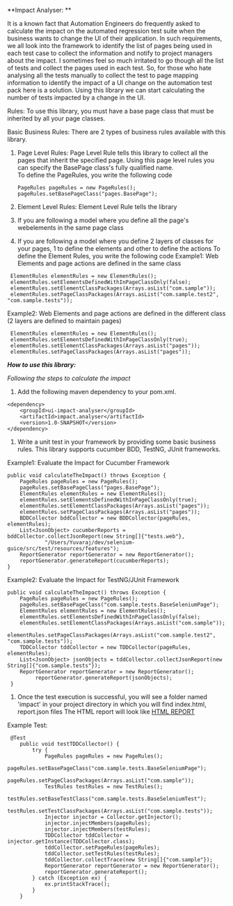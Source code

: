 **Impact Analyser: **

It is a known fact that Automation Engineers do frequently asked to calculate the impact on the automated regression test suite when the business wants to change the UI of their application.
In such requirements, we all look into the framework to identify the list of pages being used in each test case to collect the information and notify to project managers about the impact. I sometimes feel so much
 irritated to go though all the list of tests and collect the pages used in each test. 
 So, for those who hate analysing all the tests manually to collect the test to page mapping information to identify the impact of a UI change on the automation test pack here is a solution.
 Using this library we can start calculating the number of tests impacted by a change in the UI.

Rules: To use this library, you must have a base page class that must be inherited by all your page classes.

Basic Business Rules: There are 2 types of business rules available with this library.

1. Page Level Rules: Page Level Rule tells this library to collect all the pages that inherit the specified page. Using this page level rules you can specify the BasePage class's fully qualified name.  
    To define the PageRules, you write the following code
    ```
    PageRules pageRules = new PageRules();
    pageRules.setBasePageClass("pages.BasePage");
    ```
    
1. Element Level Rules: Element Level Rule tells the library 
  1. If you are following a model where you define all the page's webelements in the same page class
  1.  If you are following a model where you define 2 layers of classes for your pages, 1 to define the elements and other to define the actions
  To define the Element Rules, you write the following code
  Example1: Web Elements and page actions are defined in the same class
  ```
   ElementRules elementRules = new ElementRules();
   elementRules.setElementsDefinedWithInPageClassOnly(false);
   elementRules.setElementClassPackages(Arrays.asList("com.sample"));
   elementRules.setPageClassPackages(Arrays.asList("com.sample.test2", "com.sample.tests"));
  ```
  Example2: Web Elements and page actions are defined in the different class (2 layers are defined to maintain pages)
  ```
   ElementRules elementRules = new ElementRules();
   elementRules.setElementsDefinedWithInPageClassOnly(true);
   elementRules.setElementClassPackages(Arrays.asList("pages"));
   elementRules.setPageClassPackages(Arrays.asList("pages"));
  ```
  
_**How to use this library:**_ 

_Following the steps to calculate the impact_

 1. Add the following maven dependency to your pom.xml.
```
<dependency>
    <groupId>ui-impact-analyser</groupId>
    <artifactId>impact.analyser</artifactId>
    <version>1.0-SNAPSHOT</version>
</dependency>
```
 1. Write a unit test in your framework by providing some basic business rules. This library supports cucumber BDD, TestNG, JUnit frameworks.
 
 Example1: Evaluate the Impact for Cucumber Framework
 ```
 public void calculateTheImpact() throws Exception {
     PageRules pageRules = new PageRules();
     pageRules.setBasePageClass("pages.BasePage");
     ElementRules elementRules = new ElementRules();
     elementRules.setElementsDefinedWithInPageClassOnly(true);
     elementRules.setElementClassPackages(Arrays.asList("pages"));
     elementRules.setPageClassPackages(Arrays.asList("pages"));
     BDDCollector bddCollector = new BDDCollector(pageRules, elementRules);
     List<JsonObject> cucumberReports = bddCollector.collectJsonReport(new String[]{"tests.web"},
             "/Users/Yuvaraj/dev/selenium-guice/src/test/resources/features");
     ReportGenerator reportGenerator = new ReportGenerator();
     reportGenerator.generateReport(cucumberReports);
 }
 ```
 Example2: Evaluate the Impact for TestNG/JUnit Framework
 ```
 public void calculateTheImpact() throws Exception {
     PageRules pageRules = new PageRules();
     pageRules.setBasePageClass("com.sample.tests.BaseSeleniumPage");
     ElementRules elementRules = new ElementRules();
     elementRules.setElementsDefinedWithInPageClassOnly(false);
     elementRules.setElementClassPackages(Arrays.asList("com.sample"));
     elementRules.setPageClassPackages(Arrays.asList("com.sample.test2", "com.sample.tests"));
     TDDCollector tddCollector = new TDDCollector(pageRules, elementRules);
     List<JsonObject> jsonObjects = tddCollector.collectJsonReport(new String[]{"com.sample.tests"});
     ReportGenerator reportGenerator = new ReportGenerator();
          reportGenerator.generateReport(jsonObjects);
  }
 ```
 1. Once the test execution is successful, you will see a folder named 'impact' in your project directory in which you will find index.html, report.json files
 The HTML report will look like 
 [HTML REPORT](htmlreport.png)

Example Test:
```
 @Test
    public void testTDDCollector() {
        try {
            PageRules pageRules = new PageRules();
            pageRules.setBasePageClass("com.sample.tests.BaseSeleniumPage");
            pageRules.setPageClassPackages(Arrays.asList("com.sample"));
            TestRules testRules = new TestRules();
            testRules.setBaseTestClass("com.sample.tests.BaseSeleniumTest");
            testRules.setTestClassPackages(Arrays.asList("com.sample.tests"));
            Injector injector = Collector.getInjector();
            injector.injectMembers(pageRules);
            injector.injectMembers(testRules);
            TDDCollector tddCollector = injector.getInstance(TDDCollector.class);
            tddCollector.setPageRules(pageRules);
            tddCollector.setTestRules(testRules);
            tddCollector.collectTrace(new String[]{"com.sample"});
            ReportGenerator reportGenerator = new ReportGenerator();
            reportGenerator.generateReport();
        } catch (Exception ex) {
            ex.printStackTrace();
        }
    }
```